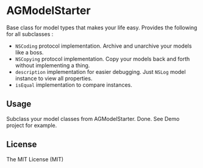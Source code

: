 # AGModelStarter

Base class for model types that makes your life easy. Provides the following for all subclasses : 
* `NSCoding` protocol implementation. Archive and unarchive your models like a boss.
* `NSCopying` protocol implementation. Copy your models back and forth without implementing a thing.
* `description` implementation for easier debugging. Just `NSLog` model instance to view all properties.
* `isEqual` implementation to compare instances.

## Usage
Subclass your model classes from AGModelStarter. Done.
See Demo project for example.

## License
The MIT License (MIT)

